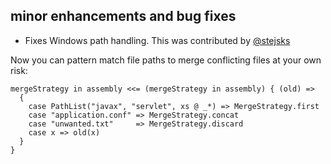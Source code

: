 ## minor enhancements and bug fixes

- Fixes Windows path handling. This was contributed by [@stejsks][@stejsks]

Now you can pattern match file paths to merge conflicting files at your own risk:

    mergeStrategy in assembly <<= (mergeStrategy in assembly) { (old) =>
      {
        case PathList("javax", "servlet", xs @ _*) => MergeStrategy.first
        case "application.conf" => MergeStrategy.concat
        case "unwanted.txt"     => MergeStrategy.discard
        case x => old(x)
      }
    }

  [@stejsks]: https://github.com/stejsks
